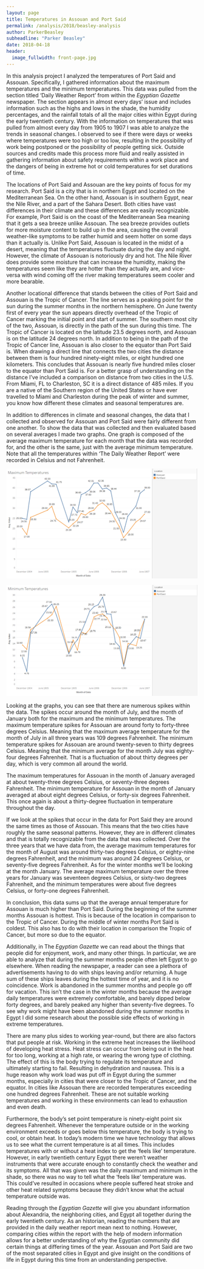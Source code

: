 ```yaml
---
layout: page
title: Temperatures in Assouan and Port Said
permalink: /analysis/2018/beasley-analysis
author: ParkerBeasley
subheadline: "Parker Beasley"
date: 2018-04-18
header:
  image_fullwidth: front-page.jpg
---
```


In this analysis project I analyzed the temperatures of Port Said and Assouan. Specifically, I gathered information about the maximum temperatures and the minimum temperatures. This data was pulled from the section titled ‘Daily Weather Report’ from within the _Egyptian Gazette_ newspaper. The section appears in almost every days’ issue and includes information such as the highs and lows in the shade, the humidity percentages, and the rainfall totals of all the major cities within Egypt during the early twentieth century. With the information on temperatures that was pulled from almost every day from 1905 to 1907 I was able to analyze the trends in seasonal changes. I observed to see if there were days or weeks where temperatures were too high or too low, resulting in the possibility of work being postponed or the possibility of people getting sick. Outside sources and credits made this process more fluid and really assisted in gathering information about safety requirements within a work place and the dangers of being in extreme hot or cold temperatures for set durations of time.

The locations of Port Said and Assouan are the key points of focus for my research. Port Said is a city that is in northern Egypt and located on the Mediterranean Sea. On the other hand, Assouan is in southern Egypt, near the Nile River, and a part of the Sahara Desert. Both cities have vast differences in their climate and these differences are easily recognizable. For example, Port Said is on the coast of the Mediterranean Sea meaning that it gets a sea breeze unlike Assouan. The sea breeze provides outlets for more moisture content to build up in the area, causing the overall weather-like symptoms to be rather humid and seem hotter on some days than it actually is. Unlike Port Said, Assouan is located in the midst of a desert, meaning that the temperatures fluctuate during the day and night. However, the climate of Assouan is notoriously dry and hot. The Nile River does provide some moisture that can increase the humidity, making the temperatures seem like they are hotter than they actually are, and vice-versa with wind coming off the river making temperatures seem cooler and more bearable.

Another locational difference that stands between the cities of Port Said and Assouan is the Tropic of Cancer. The line serves as a peaking point for the sun during the summer months in the northern hemisphere. On June twenty first of every year the sun appears directly overhead of the Tropic of Cancer marking the initial point and start of summer. The southern most city of the two, Assouan, is directly in the path of the sun during this time. The Tropic of Cancer is located on the latitude 23.5 degrees north, and Assouan is on the latitude 24 degrees north. In addition to being in the path of the Tropic of Cancer line, Assouan is also closer to the equator than Port Said is. When drawing a direct line that connects the two cities the distance between them is four hundred ninety-eight miles, or eight hundred one kilometers. This concludes that Assouan is nearly five hundred miles closer to the equator than Port Said is. For a better grasp of understanding on the distance I’ve included a comparison on distance from two cities in the U.S. From Miami, FL to Charleston, SC it is a direct distance of 485 miles. If you are a native of the Southern region of the United States or have ever travelled to Miami and Charleston during the peak of winter and summer, you know how different these climates and seasonal temperatures are.

In addition to differences in climate and seasonal changes, the data that I collected and observed for Assouan and Port Said were fairly different from one another. To show the data that was collected and then evaluated based on several averages I made two graphs. One graph is composed of the average maximum temperature for each month that the data was recorded for, and the other is the same, just with the average minimum temperature. Note that all the temperatures within ‘The Daily Weather Report’ were recorded in Celsius and not Fahrenheit.

![MAXIMUM TEMPERATURE GRAPH](beasley-graphmax.PNG)

![MINIMUM TEMPERATURE GRAPH](beasley-graphmin.PNG)

Looking at the graphs, you can see that there are numerous spikes within the data. The spikes occur around the month of July, and the month of January both for the maximum and the minimum temperatures. The maximum temperature spikes for Assouan are around forty to forty-three degrees Celsius. Meaning that the maximum average temperature for the month of July in all three years was 109 degrees Fahrenheit. The minimum temperature spikes for Assouan are around twenty-seven to thirty degrees Celsius. Meaning that the minimum average for the month July was eighty-four degrees Fahrenheit. That is a fluctuation of about thirty degrees per day, which is very common all around the world.

The maximum temperatures for Assouan in the month of January averaged at about twenty-three degrees Celsius, or seventy-three degrees Fahrenheit. The minimum temperature for Assouan in the month of January averaged at about eight degrees Celsius, or forty-six degrees Fahrenheit. This once again is about a thirty-degree fluctuation in temperature throughout the day.

If we look at the spikes that occur in the data for Port Said they are around the same times as those of Assouan. This means that the two cities have roughly the same seasonal patterns. However, they are in different climates and that is totally recognizable from the data that was collected. Over the three years that we have data from, the average maximum temperatures for the month of August was around thirty-two degrees Celsius, or eighty-nine degrees Fahrenheit, and the minimum was around 24 degrees Celsius, or seventy-five degrees Fahrenheit. As for the winter months we’ll be looking at the month January. The average maximum temperature over the three years for January was seventeen degrees Celsius, or sixty-two degrees Fahrenheit, and the minimum temperatures were about five degrees Celsius, or forty-one degrees Fahrenheit.

In conclusion, this data sums up that the average annual temperature for Assouan is much higher than Port Said. During the beginning of the summer months Assouan is hottest. This is because of the location in comparison to the Tropic of Cancer. During the middle of winter months Port Said is coldest. This also has to do with their location in comparison the Tropic of Cancer, but more so due to the equator.

Additionally, in The _Egyptian Gazette_ we can read about the things that people did for enjoyment, work, and many other things. In particular, we are able to analyze that during the summer months people often left Egypt to go elsewhere. When reading the newspaper, a reader can see a plethora of advertisements having to do with ships leaving and/or returning. A huge sum of these ships leaves during the hottest time of year, and it is no coincidence. Work is abandoned in the summer months and people go off for vacation. This isn’t the case in the winter months because the average daily temperatures were extremely comfortable, and barely dipped below forty degrees, and barely peaked any higher than seventy-five degrees. To see why work might have been abandoned during the summer months in Egypt I did some research about the possible side effects of working in extreme temperatures.

There are many plus sides to working year-round, but there are also factors that put people at risk. Working in the extreme heat increases the likelihood of developing heat stress. Heat stress can occur from being out in the heat for too long, working at a high rate, or wearing the wrong type of clothing. The effect of this is the body trying to regulate its temperature and ultimately starting to fail. Resulting in dehydration and nausea. This is a huge reason why work load was put off in Egypt during the summer months, especially in cities that were closer to the Tropic of Cancer, and the equator. In cities like Assouan there are recorded temperatures exceeding one hundred degrees Fahrenheit. These are not suitable working temperatures and working in these environments can lead to exhaustion and even death.

Furthermore, the body’s set point temperature is ninety-eight point six degrees Fahrenheit. Whenever the temperature outside or in the working environment exceeds or goes below this temperature, the body is trying to cool, or obtain heat. In today’s modern time we have technology that allows us to see what the current temperature is at all times. This includes temperatures with or without a heat index to get the ‘feels like’ temperature. However, in early twentieth century Egypt there weren’t weather instruments that were accurate enough to constantly check the weather and its symptoms. All that was given was the daily maximum and minimum in the shade, so there was no way to tell what the ‘feels like’ temperature was. This could’ve resulted in occasions where people suffered heat stroke and other heat related symptoms because they didn’t know what the actual temperature outside was.

Reading through the _Egyptian Gazette_ will give you abundant information about Alexandria, the neighboring cities, and Egypt all together during the early twentieth century. As an historian, reading the numbers that are provided in the daily weather report mean next to nothing. However, comparing cities within the report with the help of modern information allows for a better understanding of why the Egyptian community did certain things at differing times of the year. Assouan and Port Said are two of the most separated cities in Egypt and give insight on the conditions of life in Egypt during this time from an understanding perspective.     
